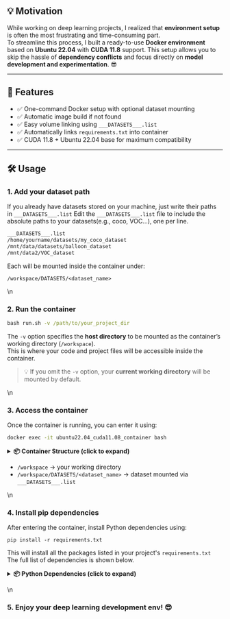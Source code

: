## 💡 Motivation

While working on deep learning projects, I realized that **environment setup** is often the most frustrating and time-consuming part.  
To streamline this process, I built a ready-to-use **Docker environment** based on **Ubuntu 22.04** with **CUDA 11.8** support. This setup allows you to skip the hassle of **dependency conflicts** and focus directly on **model development and experimentation**. 😎

---

## 🚀 Features

- ✅ One-command Docker setup with optional dataset mounting  
- ✅ Automatic image build if not found  
- ✅ Easy volume linking using `___DATASETS___.list`  
- ✅ Automatically links `requirements.txt` into container  
- ✅ CUDA 11.8 + Ubuntu 22.04 base for maximum compatibility  

---


## 🛠️ Usage


### 1. Add your dataset path  

If you already have datasets stored on your machine, just write their paths in `___DATASETS___.list`
Edit the `___DATASETS___.list` file to include the absolute paths to your datasets(e.g., coco, VOC...), one per line.  

```cmd
___DATASETS___.list
/home/yourname/datasets/my_coco_dataset
/mnt/data/datasets/balloon_dataset
/mnt/data2/VOC_dataset
```

Each will be mounted inside the container under:

```container
/workspace/DATASETS/<dataset_name>
```


 \\n



### 2. Run the container  

```cmd
bash run.sh -v /path/to/your_project_dir
```

The `-v` option specifies the **host directory** to be mounted as the container’s working directory (`/workspace`).  
This is where your code and project files will be accessible inside the container.  

> 💡 If you omit the `-v` option, your **current working directory** will be mounted by default.



 \\n



### 3. Access the container  

Once the container is running, you can enter it using:

```bash
docker exec -it ubuntu22.04_cuda11.08_container bash
```

<details>
<summary><strong>📦 Container Structure (click to expand)</strong></summary>

```text
📁 /  # root
└── 📁 workspace
    ├── 📁 DATASETS
    │   ├── 📁 coco_example
    │   └── 📁 <another_dataset>
    │
    ├── 📁 <your_project_dir>   # e.g., Ultralytics, mmdetection
    └── 📄 requirements.txt     # symlinked automatically
```

</details>


- `/workspace` → your working directory  
- `/workspace/DATASETS/<dataset_name>` → dataset mounted via `___DATASETS___.list`  




 \\n




### 4. Install pip dependencies
After entering the container, install Python dependencies using:
```container
pip install -r requirements.txt
```
This will install all the packages listed in your project's `requirements.txt`
The full list of dependencies is shown below.

<details>
<summary><strong>📦 Python Dependencies (click to expand)</strong></summary>

```txt
# Use the PyTorch CUDA 11.8 wheel repository
--extra-index-url https://download.pytorch.org/whl/cu118

# Core DL packages with CUDA 11.8
torch==2.1.0+cu118
torchvision==0.16.0+cu118
torchaudio==2.1.0

# General dependencies
numpy==1.22.3
pillow==8.2.0
requests==2.32.3
certifi==2024.8.30
urllib3==2.2.3
idna==3.10
charset-normalizer==3.4.0
typing_extensions==4.12.2
pyyaml==6.0
filelock==3.16.1
jinja2==3.1.4
sympy==1.13.3
networkx==3.1
cffi==1.15.0
pycparser==2.22
pysocks==1.7.1
markupsafe==2.1.1
olefile==0.47
```

</details>


 \\n

### 5. Enjoy your deep learning development env! 😎

